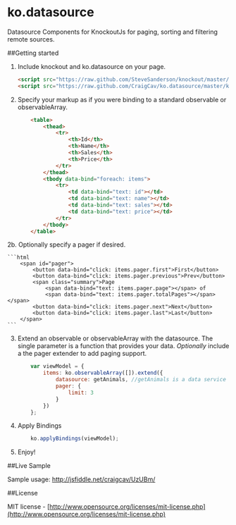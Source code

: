ko.datasource
=============

Datasource Components for KnockoutJs for paging, sorting and filtering remote sources.

##Getting started

1. Include knockout and ko.datasource on your page.

    ```html
    <script src="https://raw.github.com/SteveSanderson/knockout/master/build/output/knockout-latest.debug.js"></script>
    <script src="https://raw.github.com/CraigCav/ko.datasource/master/ko.datasource.js"></script>
    ```

2. Specify your markup as if you were binding to a standard observable or observableArray.

    ```html
		<table>
		    <thead>
		        <tr>
		            <th>Id</th>
		            <th>Name</th>
		            <th>Sales</th>
		            <th>Price</th>
		        </tr>
		    </thead>
		    <tbody data-bind="foreach: items">
		        <tr>
		            <td data-bind="text: id"></td>
		            <td data-bind="text: name"></td>
		            <td data-bind="text: sales"></td>
		            <td data-bind="text: price"></td>
		        </tr>
		    </tbody>            
		</table>
    ```
2b. Optionally specify a pager if desired.

    ```html
		<span id="pager">
		    <button data-bind="click: items.pager.first">First</button>
		    <button data-bind="click: items.pager.previous">Prev</button>
		    <span class="summary">Page 
		        <span data-bind="text: items.pager.page"></span> of 
		        <span data-bind="text: items.pager.totalPages"></span></span>
		    <button data-bind="click: items.pager.next">Next</button>
		    <button data-bind="click: items.pager.last">Last</button>
		</span>
    ```

3. Extend an observable or observableArray with the datasource. The single parameter is a function that provides your data. 
*Optionally* include a the pager extender to add paging support.

    ```JavaScript
		var viewModel = {
		    items: ko.observableArray([]).extend({
		        datasource: getAnimals, //getAnimals is a data service to populate the viewmodel
		        pager: {
		            limit: 3
		        }
		    })
		};
    ```
4. Apply Bindings

    ```JavaScript
		ko.applyBindings(viewModel);​
    ```

5. Enjoy!

##Live Sample

Sample usage: http://jsfiddle.net/craigcav/UzUBm/

##License

MIT license - [http://www.opensource.org/licenses/mit-license.php](http://www.opensource.org/licenses/mit-license.php)